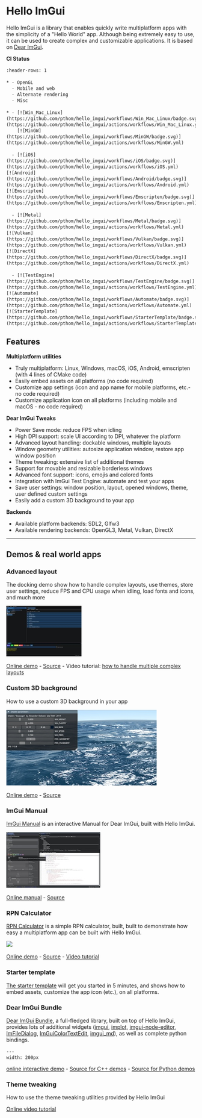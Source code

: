 # Hello ImGui

Hello ImGui is a library that enables quickly write multiplatform apps with the simplicity of a "Hello World" app. Although being extremely easy to use, it can be used to create complex and customizable applications. It is based on [Dear ImGui](https://github.com/ocornut/imgui).

**CI Status**
```{list-table}
:header-rows: 1

* - OpenGL
  - Mobile and web
  - Alternate rendering
  - Misc

* - [![Win_Mac_Linux](https://github.com/pthom/hello_imgui/workflows/Win_Mac_Linux/badge.svg)](https://github.com/pthom/hello_imgui/actions/workflows/Win_Mac_Linux.yml)
    [![MinGW](https://github.com/pthom/hello_imgui/workflows/MinGW/badge.svg)](https://github.com/pthom/hello_imgui/actions/workflows/MinGW.yml)

  - [![iOS](https://github.com/pthom/hello_imgui/workflows/iOS/badge.svg)](https://github.com/pthom/hello_imgui/actions/workflows/iOS.yml)
[![Android](https://github.com/pthom/hello_imgui/workflows/Android/badge.svg)](https://github.com/pthom/hello_imgui/actions/workflows/Android.yml)
[![Emscripten](https://github.com/pthom/hello_imgui/workflows/Emscripten/badge.svg)](https://github.com/pthom/hello_imgui/actions/workflows/Emscripten.yml)

  - [![Metal](https://github.com/pthom/hello_imgui/workflows/Metal/badge.svg)](https://github.com/pthom/hello_imgui/actions/workflows/Metal.yml)
[![Vulkan](https://github.com/pthom/hello_imgui/workflows/Vulkan/badge.svg)](https://github.com/pthom/hello_imgui/actions/workflows/Vulkan.yml)
[![DirectX](https://github.com/pthom/hello_imgui/workflows/DirectX/badge.svg)](https://github.com/pthom/hello_imgui/actions/workflows/DirectX.yml)

  - [![TestEngine](https://github.com/pthom/hello_imgui/workflows/TestEngine/badge.svg)](https://github.com/pthom/hello_imgui/actions/workflows/TestEngine.yml)
[![Automate](https://github.com/pthom/hello_imgui/workflows/Automate/badge.svg)](https://github.com/pthom/hello_imgui/actions/workflows/Automate.yml)
[![StarterTemplate](https://github.com/pthom/hello_imgui/workflows/StarterTemplate/badge.svg)](https://github.com/pthom/hello_imgui/actions/workflows/StarterTemplate.yml)

```


## Features

**Multiplatform utilities**
* Truly multiplatform: Linux, Windows, macOS, iOS, Android, emscripten (with 4 lines of CMake code)
* Easily embed assets on all platforms (no code required)
* Customize app settings (icon and app name for mobile platforms, etc.- no code required)
* Customize application icon on all platforms (including mobile and macOS - no code required)

**Dear ImGui Tweaks**
* Power Save mode: reduce FPS when idling
* High DPI support: scale UI according to DPI, whatever the platform
* Advanced layout handling: dockable windows, multiple layouts
* Window geometry utilities: autosize application window, restore app window position
* Theme tweaking: extensive list of additional themes
* Support for movable and resizable borderless windows
* Advanced font support: icons, emojis and colored fonts
* Integration with ImGui Test Engine: automate and test your apps
* Save user settings: window position, layout, opened windows, theme, user defined custom settings
* Easily add a custom 3D background to your app 

**Backends**
* Available platform backends: SDL2, Glfw3
* Available rendering backends: OpenGL3, Metal, Vulkan, DirectX

---

## Demos & real world apps


### Advanced layout

The docking demo show how to handle complex layouts, use themes, store user settings, reduce FPS and CPU usage when idling, load fonts and icons, and much more

![](images/docking.jpg)

[Online demo](https://traineq.org/ImGuiBundle/emscripten/bin/demo_docking.html) - [Source](https://github.com/pthom/hello_imgui/blob/master/src/hello_imgui_demos/hello_imgui_demodocking/hello_imgui_demodocking.main.cpp) - Video tutorial: [how to handle multiple complex layouts](https://www.youtube.com/watch?v=XKxmz__F4ow)

### Custom 3D background

How to use a custom 3D background in your app

![](images/custom_background.jpg)

[Online demo](https://traineq.org/ImGuiBundle/emscripten/bin/demo_custom_background.html) - [Source](https://github.com/pthom/hello_imgui/blob/master/src/hello_imgui_demos/hello_custom_background/hello_custom_background.main.cpp)


### ImGui Manual

[ImGui Manual](https://pthom.github.io/imgui_manual_online/manual/imgui_manual.html) is an interactive Manual for Dear ImGui, built with Hello ImGui.

[![](images/manual.jpg)](https://pthom.github.io/imgui_manual_online/manual/imgui_manual.html)

[Online manual](https://pthom.github.io/imgui_manual_online/manual/imgui_manual.html) -
[Source](https://github.com/pthom/imgui_manual)


### RPN Calculator

[RPN Calculator](https://pthom.github.io/imgui_rpn_calculator/) is a simple RPN calculator, built, built to demonstrate how easy a multiplatform app can be built with Hello ImGui.

![](https://github.com/pthom/rpn_calculator/blob/main/screenshot.png?raw=true)

[Online demo](https://traineq.org/HelloImGui/rpn/rpn_calculator.html) - [Source](https://github.com/pthom/rpn_calculator/) - [Video tutorial](https://www.youtube.com/watch?v=dArP4lBnOr8)

### Starter template
[The starter template](https://github.com/pthom/hello_imgui_template) will get you started in 5 minutes, and shows how to embed assets, customize the app icon (etc.), on all platforms.

### Dear ImGui Bundle

[Dear ImGui Bundle](https://pthom.github.io/imgui_bundle/), a full-fledged library, built on top of Hello ImGui, provides lots of additional widgets ([imgui](https://github.com/ocornut/imgui.git), [implot](https://github.com/epezent/implot), [imgui-node-editor](https://github.com/thedmd/imgui-node-editor), [ImFileDialog](https://github.com/pthom/ImFileDialog.git), [ImGuiColorTextEdit](https://github.com/BalazsJako/ImGuiColorTextEdit), [imgui_md](https://github.com/mekhontsev/imgui_md.git)), as well as complete python bindings.

```{image} https://raw.githubusercontent.com/pthom/imgui_bundle/main/bindings/imgui_bundle/demos_assets/images/logo_imgui_bundle_512.png
---
width: 200px
```

[online interactive demo](https://traineq.org/ImGuiBundle/emscripten/bin/demo_imgui_bundle.html) - [Source for C++ demos](https://github.com/pthom/imgui_bundle/tree/main/bindings/imgui_bundle/demos_cpp) - [Source for Python demos](https://github.com/pthom/imgui_bundle/tree/main/bindings/imgui_bundle/demos_python)



### Theme tweaking

How to use the theme tweaking utilities provided by Hello ImGui

[Online video tutorial](https://www.youtube.com/watch?v=4f_-3DDcAZk)
